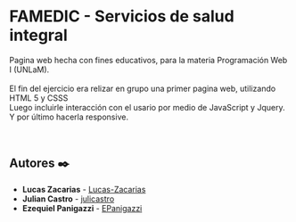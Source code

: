 # FAMEDIC - Servicios de salud integral 

Pagina web hecha con fines educativos, para la materia Programación Web I (UNLaM).
<br/><br/>
El fin del ejercicio era relizar en grupo una primer pagina web, utilizando HTML 5 y CSSS
<br/>
Luego incluirle interacción con el usario por medio de JavaScript y Jquery.
<br/>
Y por último hacerla responsive.

<br/>

## Autores ✒️

* **Lucas Zacarias** -  [Lucas-Zacarias](https://github.com/Lucas-Zacarias)
* **Julian Castro** - [julicastro](https://github.com/julicastro)
* **Ezequiel Panigazzi** - [EPanigazzi](https://github.com/EPanigazzi)
